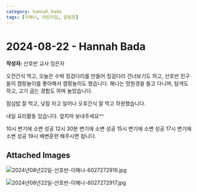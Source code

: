 ```yaml
---
category: hannah_bada
tags: [이해나, 어린이집, 알림장]
---
```


# 2024-08-22 - Hannah Bada

**작성자:** 산호반 교사 임은자  

오전간식 먹고,  오늘은 수박 징검다리를 만들어 징검다리 건너보기도 하고,  산호반 친구들이 캠핑놀이를 좋아해서 캠핑놀이도 했습니다. 해나는 망원경을 들고 다니며, 탐색도 하고, 고기 굽는 경험도 하며 놀았습니다.

점심밥 잘 먹고, 낮잠 자고 일어나 오후간식 잘 먹고 하원했습니다.

내일 요리활동 있습니다. 앞치마 보내주세요^^

10시  변기에 소변  성공
12시  30분  변기에 소변 성공
15시  변기에 소변 성공
17시  변기에 소변 성공
19시 배변훈련 해주시면 됩니다.

## Attached Images
![2024년08년22일-산호반-이해나-6027272916.jpg](d:\Users\hannah\Downloads\kids\photo\2024년08년22일-산호반-이해나-6027272916.jpg)

![2024년08년22일-산호반-이해나-6027272917.jpg](d:\Users\hannah\Downloads\kids\photo\2024년08년22일-산호반-이해나-6027272917.jpg)

